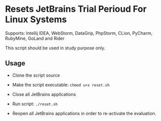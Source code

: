 # Resets JetBrains Trial Perioud For Linux Systems

Supports: Intellij IDEA, WebStorm, DataGrip, PhpStorm, CLion, PyCharm, RubyMine, GoLand and Rider

This script should be used in study purpose only.


## Usage

* Clone the script source
* Make the script executable:
`chmod u+x reset.sh`

* Close all JetBrains applications
* Run script:
`./reset.sh`

* Reopen all JetBrains applications in order to re-activate the evaluation.
